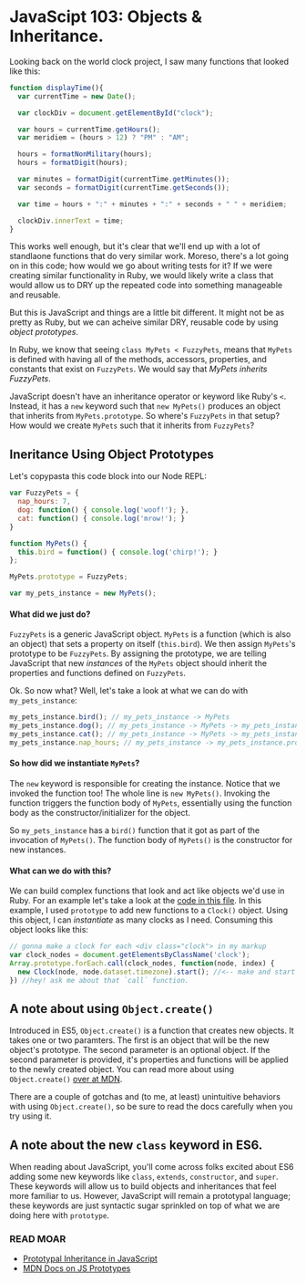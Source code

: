 # JavaScipt 103: Objects & Inheritance.

Looking back on the world clock project, I saw many functions that looked like this:

```javascript
function displayTime(){
  var currentTime = new Date();

  var clockDiv = document.getElementById("clock");

  var hours = currentTime.getHours();
  var meridiem = (hours > 12) ? "PM" : "AM";

  hours = formatNonMilitary(hours);
  hours = formatDigit(hours);

  var minutes = formatDigit(currentTime.getMinutes());
  var seconds = formatDigit(currentTime.getSeconds());

  var time = hours + ":" + minutes + ":" + seconds + " " + meridiem;

  clockDiv.innerText = time;
}
```

This works well enough, but it's clear that we'll end up with a lot of standlaone functions that do very similar work. Moreso, there's a lot going on in this code; how would we go about writing tests for it? If we were creating similar functionality in Ruby, we would likely write a class that would allow us to DRY up the repeated code into something manageable and reusable.

But this is JavaScript and things are a little bit different. It might not be as pretty as Ruby, but we can acheive similar DRY, reusable code by using _object prototypes_.

In Ruby, we know that seeing `class MyPets < FuzzyPets`, means that `MyPets` is defined with having all of the methods, accessors, properties, and constants that exist on `FuzzyPets`. We would say that _MyPets inherits FuzzyPets_.

JavaScript doesn't have an inheritance operator or keyword like Ruby's `<`. Instead, it has a `new` keyword such that `new MyPets()` produces an object that inherits from `MyPets.prototype`. So where's `FuzzyPets` in that setup? How would we create `MyPets` such that it inherits from `FuzzyPets`?

## Ineritance Using Object Prototypes
Let's copypasta this code block into our Node REPL:

```javascript
var FuzzyPets = {
  nap_hours: 7,
  dog: function() { console.log('woof!'); },
  cat: function() { console.log('mrow!'); }
}

function MyPets() {
  this.bird = function() { console.log('chirp!'); }
};

MyPets.prototype = FuzzyPets;

var my_pets_instance = new MyPets();
```
#### What did we just do?
`FuzzyPets` is a generic JavaScript object. `MyPets` is a function (which is also an object) that sets a property on itself (`this.bird`). We then assign `MyPets`'s prototype to be `FuzzyPets`. By assigning the prototype, we are telling JavaScript that new _instances_ of the `MyPets` object should inherit the properties and functions defined on `FuzzyPets`.

Ok. So now what? Well, let's take a look at what we can do with `my_pets_instance`:

```javascript
my_pets_instance.bird(); // my_pets_instance -> MyPets
my_pets_instance.dog(); // my_pets_instance -> MyPets -> my_pets_instance.prototype -> dog()
my_pets_instance.cat(); // my_pets_instance -> MyPets -> my_pets_instance.prototype -> cat()
my_pets_instance.nap_hours; // my_pets_instance -> my_pets_instance.prototype -> nap_hours
```

#### So how did we instantiate `MyPets`?

The `new` keyword is responsible for creating the instance. Notice that we invoked the function too! The whole line is `new MyPets()`. Invoking the function triggers the function body of `MyPets`, essentially using the function body as the constructor/initializer for the object.

So `my_pets_instance` has a `bird()` function that it got as part of the invocation of `MyPets()`. The function body of `MyPets()` is the constructor for new instances.

#### What can we do with this?

We can build complex functions that look and act like objects we'd use in Ruby. For an example let's take a look at the [code in this file](https://github.com/jnf/js-digital-clock/blob/jnf/oo-solution/clock.js). In this example, I used `prototype` to add new functions to a `Clock()` object. Using this object, I can _instantiate_ as many clocks as I need. Consuming this object looks like this:

```javascript
// gonna make a clock for each <div class="clock"> in my markup
var clock_nodes = document.getElementsByClassName('clock');
Array.prototype.forEach.call(clock_nodes, function(node, index) {
  new Clock(node, node.dataset.timezone).start(); //<-- make and start a clock!
}) //hey! ask me about that `call` function. 
```

## A note about using `Object.create()`

Introduced in ES5, `Object.create()` is a function that creates new objects. It takes one or two paramters. The first is an object that will be the new object's prototype. The second parameter is an optional object. If the second parameter is provided, it's properties and functions will be applied to the newly created object. You can read more about using `Object.create()` [over at MDN](https://developer.mozilla.org/en-US/docs/Web/JavaScript/Reference/Global_Objects/Object/create).

There are a couple of gotchas and (to me, at least) unintuitive behaviors with using `Object.create()`, so be sure to read the docs carefully when you try using it.

## A note about the new `class` keyword in ES6.

When reading about JavaScript, you'll come across folks excited about ES6 adding some new keywords like `class`, `extends`, `constructor`, and `super`. These keywords will allow us to build objects and inheritances that feel more familiar to us. However, JavaScript will remain a prototypal language; these keywords are just syntactic sugar sprinkled on top of what we are doing here with `prototype`.

### READ MOAR
- [Prototypal Inheritance in JavaScript](http://javascript.crockford.com/prototypal.html)
- [MDN Docs on JS Prototypes](https://developer.mozilla.org/en-US/docs/Web/JavaScript/Inheritance_and_the_prototype_chain)
